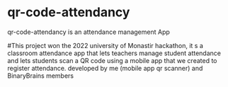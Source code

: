 # qr-code-attendancy
qr-code-attendancy is an attendance management App 

#This project won the 2022 university of Monastir hackathon, it s a classroom attendance app that lets teachers manage student attendance and lets students scan a QR code using a mobile app that we created to register attendance. 
developed by me (mobile app qr scanner) and BinaryBrains members

